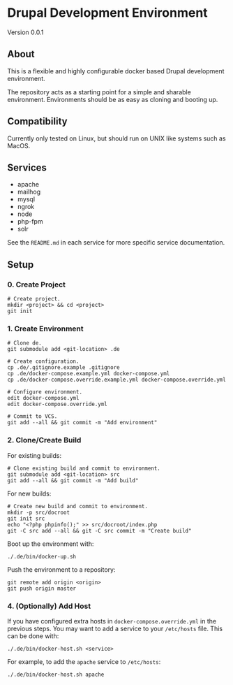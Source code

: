 # Drupal Development Environment

Version 0.0.1

## About

This is a flexible and highly configurable docker based Drupal development
environment.

The repository acts as a starting point for a simple and sharable environment.
Environments should be as easy as cloning and booting up.

## Compatibility

Currently only tested on Linux, but should run on UNIX like systems such as
MacOS.

## Services

- apache
- mailhog
- mysql
- ngrok
- node
- php-fpm
- solr

See the `README.md` in each service for more specific service documentation.

## Setup

### 0. Create Project

```
# Create project.
mkdir <project> && cd <project>
git init
```

### 1. Create Environment

```
# Clone de.
git submodule add <git-location> .de

# Create configuration.
cp .de/.gitignore.example .gitignore
cp .de/docker-compose.example.yml docker-compose.yml
cp .de/docker-compose.override.example.yml docker-compose.override.yml

# Configure environment.
edit docker-compose.yml
edit docker-compose.override.yml

# Commit to VCS.
git add --all && git commit -m "Add environment"
```

### 2. Clone/Create Build

For existing builds:

```
# Clone existing build and commit to environment.
git submodule add <git-location> src
git add --all && git commit -m "Add build"
```

For new builds:

```
# Create new build and commit to environment.
mkdir -p src/docroot
git init src
echo "<?php phpinfo();" >> src/docroot/index.php
git -C src add --all && git -C src commit -m "Create build"
```

Boot up the environment with:

```
./.de/bin/docker-up.sh
```

Push the environment to a repository:

```
git remote add origin <origin>
git push origin master
```

### 4. (Optionally) Add Host

If you have configured extra hosts in `docker-compose.override.yml` in the
previous steps. You may want to add a service to your `/etc/hosts` file. This
can be done with:

```
./.de/bin/docker-host.sh <service>
```

For example, to add the `apache` service to `/etc/hosts`:

```
./.de/bin/docker-host.sh apache
```
